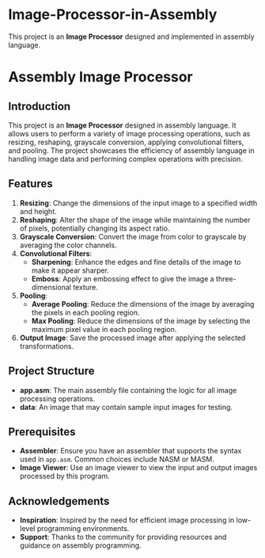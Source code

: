 # Image-Processor-in-Assembly
This project is an **Image Processor** designed and implemented in assembly language.
# Assembly Image Processor

## Introduction

This project is an **Image Processor** designed in assembly language. It allows users to perform a variety of image processing operations, such as resizing, reshaping, grayscale conversion, applying convolutional filters, and pooling. The project showcases the efficiency of assembly language in handling image data and performing complex operations with precision.

## Features

1. **Resizing**: Change the dimensions of the input image to a specified width and height.
2. **Reshaping**: Alter the shape of the image while maintaining the number of pixels, potentially changing its aspect ratio.
3. **Grayscale Conversion**: Convert the image from color to grayscale by averaging the color channels.
4. **Convolutional Filters**:
   - **Sharpening**: Enhance the edges and fine details of the image to make it appear sharper.
   - **Emboss**: Apply an embossing effect to give the image a three-dimensional texture.
5. **Pooling**:
   - **Average Pooling**: Reduce the dimensions of the image by averaging the pixels in each pooling region.
   - **Max Pooling**: Reduce the dimensions of the image by selecting the maximum pixel value in each pooling region.
6. **Output Image**: Save the processed image after applying the selected transformations.

## Project Structure

- **app.asm**: The main assembly file containing the logic for all image processing operations.
- **data**: An image that may contain sample input images for testing.


## Prerequisites

- **Assembler**: Ensure you have an assembler that supports the syntax used in `app.asm`. Common choices include NASM or MASM.
- **Image Viewer**: Use an image viewer to view the input and output images processed by this program.

## Acknowledgements

- **Inspiration**: Inspired by the need for efficient image processing in low-level programming environments.
- **Support**: Thanks to the community for providing resources and guidance on assembly programming.
